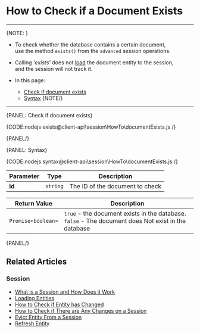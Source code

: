 # How to Check if a Document Exists

---

{NOTE: }
 
* To check whether the database contains a certain document,  
  use the method `exists()` from the `advanced` session operations.

* Calling _'exists'_ does not [load](../../../client-api/session/loading-entities) the document entity to the session,  
  and the session will not track it.

* In this page:
    * [Check if document exists](../../../client-api/session/how-to/check-if-document-exists#check-if-document-exists)
    * [Syntax](../../../client-api/session/how-to/check-if-document-exists#syntax)
      {NOTE/}

---

{PANEL: Check if document exists}

{CODE:nodejs exists@client-api\session\HowTo\documentExists.js /}

{PANEL/}

{PANEL: Syntax}

{CODE:nodejs syntax@client-api\session\HowTo\documentExists.js /}

| Parameter | Type | Description |
| - | - | - |
| **id** | `string` | The ID of the document to check |

| Return Value | Description |
| - | - |
| `Promise<boolean>` | `true` - the document exists in the database.<br>`false` - The document does Not exist in the database |

{PANEL/}

## Related Articles

### Session

- [What is a Session and How Does it Work](../../../client-api/session/what-is-a-session-and-how-does-it-work)
- [Loading Entities](../../../client-api/session/loading-entities)
- [How to Check if Entity has Changed](../../../client-api/session/how-to/check-if-entity-has-changed)
- [How to Check if There are Any Changes on a Session](../../../client-api/session/how-to/check-if-there-are-any-changes-on-a-session)
- [Evict Entity From a Session](../../../client-api/session/how-to/evict-entity-from-a-session)
- [Refresh Entity](../../../client-api/session/how-to/refresh-entity)
